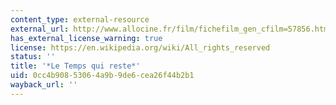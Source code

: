 ```yaml
---
content_type: external-resource
external_url: http://www.allocine.fr/film/fichefilm_gen_cfilm=57856.html
has_external_license_warning: true
license: https://en.wikipedia.org/wiki/All_rights_reserved
status: ''
title: '*Le Temps qui reste*'
uid: 0cc4b908-5306-4a9b-9de6-cea26f44b2b1
wayback_url: ''
---
```

